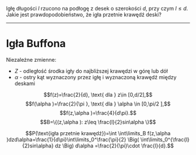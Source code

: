 Igłę długości $l$ rzucono na podłogę z desek o szerokości $d$, przy czym $l\leq d$. Jakie jest prawdopodobieństwo, że igła przetnie krawędź deski?

---

# Igła Buffona

Niezależne zmienne:
* $Z$ - odległość środka igły do najbliższej krawędzi w górę lub dół
* $\alpha$ - ostry kąt wyznaczony przez igłę i wyznaczoną krawędź między deskami

$$f(z)=\frac{2}{d}, \text{ dla } z\in [0,d/2],$$ 
$$f(\alpha )=\frac{2}{\pi }, \text{ dla } \alpha \in [0,\pi/2 ],$$
$$f(z,\alpha )=\frac{4}{d\pi}.$$ 
$$B=\{(z,\alpha ): z\leq \frac{l}{2}sin\alpha \}$$

$$P(\text{igła przetnie krawędź})=\int \int\limits_B f(z,\alpha )dzd\alpha=\frac{1}{d\pi}\int\limits_0^\frac{\pi}{2} \Big( \int\limits_0^{\frac{l}{2}sin\alpha} dz  \Big) d\alpha =\frac{2}{\pi}\cdot \frac{l}{d}.$$

